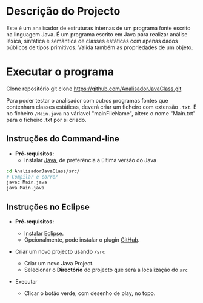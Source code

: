 Descrição do Projecto
===============================================
Este é um analisador de estruturas internas de um programa fonte escrito na linguagem Java.
É um programa escrito em Java para realizar análise léxica, sintática e semântica de classes estáticas com apenas dados públicos de tipos primitivos.
Valida também as propriedades de um objeto.

Executar o programa
==============================================
Clone repositório
  git clone https://github.com/AnalisadorJavaClass.git

Para poder testar o analisador com outros programas fontes que contenham classes estáticas, deverá criar um ficheiro com extensão `.txt`.
E no ficheiro `/Main.java` na váriavel "mainFileName", altere o nome "Main.txt" para o ficheiro .txt por si criado.

Instruções do Command-line
---------------------------------
* **Pré-requisitos:**
  * Instalar [Java](https://java.com), de preferência a última versão do Java

```bash
cd AnalisadorJavaClass/src/
# Compilar e correr
javac Main.java
java Main.java
```

Instruções no Eclipse
------------------------------
* **Pré-requisitos:**
  * Instalar [Eclipse](http://www.eclipse.org/downloads/).
  * Opcionalmente, pode instalar o plugin [GitHub](http://eclipse.github.com/).

* Criar um novo projecto usando `/src`
  * Criar um novo Java Project.
  * Selecionar o **Directório** do projecto que será a localização do `src`

* Executar
  * Clicar o botão verde, com desenho de play, no topo.
